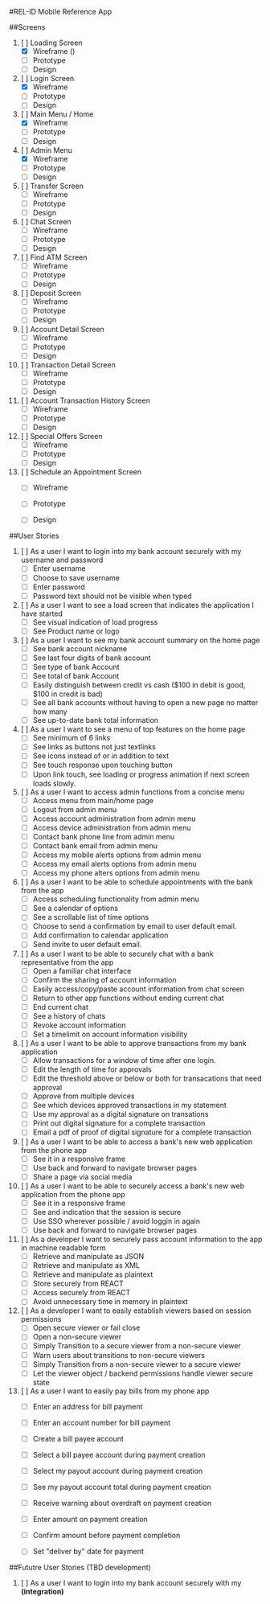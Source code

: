 #REL-ID Mobile Reference App 

##Screens
1. [ ] Loading Screen
	- [x] Wireframe ()
	- [ ] Prototype
	- [ ] Design
2. [ ] Login Screen
	- [x] Wireframe
	- [ ] Prototype
	- [ ] Design
3. [ ] Main Menu / Home
	- [x] Wireframe
	- [ ] Prototype
	- [ ] Design
4. [ ] Admin Menu
	- [x] Wireframe
	- [ ] Prototype
	- [ ] Design
5. [ ] Transfer Screen
	- [ ] Wireframe
	- [ ] Prototype
	- [ ] Design
6. [ ] Chat Screen
	- [ ] Wireframe
	- [ ] Prototype
	- [ ] Design
7. [ ] Find ATM Screen
	- [ ] Wireframe
	- [ ] Prototype
	- [ ] Design	
8. [ ] Deposit Screen
	- [ ] Wireframe
	- [ ] Prototype
	- [ ] Design
9. [ ] Account Detail Screen
	- [ ] Wireframe
	- [ ] Prototype
	- [ ] Design
10. [ ] Transaction Detail Screen
	- [ ] Wireframe
	- [ ] Prototype
	- [ ] Design
11. [ ] Account Transaction History Screen
	- [ ] Wireframe
	- [ ] Prototype
	- [ ] Design
12. [ ] Special Offers Screen
	- [ ] Wireframe
	- [ ] Prototype
	- [ ] Design
13. [ ] Schedule an Appointment Screen
	- [ ] Wireframe
	- [ ] Prototype
	- [ ] Design


##User Stories
1. [ ] As a user I want to login into my bank account securely with my username and password
	- [ ] Enter username
	- [ ] Choose to save username
	- [ ] Enter password
	- [ ] Password text should not be visible when typed

2. [ ] As a user I want to see a load screen that indicates the application I have started
	- [ ] See visual indication of load progress
	- [ ] See Product name or logo

3. [ ] As a user I want to see my bank account summary on the home page
	- [ ] See bank account nickname
	- [ ] See last four digits of bank account
	- [ ] See type of bank Account
	- [ ] See total of bank Account
	- [ ] Easily distinguish between credit vs cash ($100 in debit is good, $100 in credit is bad)
	- [ ] See all bank accounts without having to open a new page no matter how many
	- [ ] See up-to-date bank total information

4. [ ] As a user I want to see a menu of top features on the home page
	- [ ] See minimum of 6 links
	- [ ] See links as buttons not just textlinks
	- [ ] See icons instead of or in addition to text
	- [ ] See touch response upon touching button
	- [ ] Upon link touch, see loading or progress animation if next screen loads slowly.

5. [ ] As a user I want to access admin functions from a concise menu
	- [ ] Access menu from main/home page
	- [ ] Logout from admin menu
	- [ ] Access account administration from admin menu
	- [ ] Access device administration from admin menu
	- [ ] Contact bank phone line from admin menu
	- [ ] Contact bank email from admin menu 
	- [ ] Access my mobile alerts options from admin menu
	- [ ] Access my email alerts options from admin menu
	- [ ] Access my phone alters options from admin menu

6. [ ] As a user I want to be able to schedule appointments with the bank from the app
	- [ ] Access scheduling functionality from admin menu
	- [ ] See a calendar of options
	- [ ] See a scrollable list of time options
	- [ ] Choose to send a confirmation by email to user default email.
	- [ ] Add confirmation to calendar application
	- [ ] Send invite to user default email.

7. [ ] As a user I want to be able to securely chat with a bank representative from the app
	- [ ] Open a familiar chat interface
	- [ ] Confirm the sharing of account information
	- [ ] Easily access/copy/paste account information from chat screen
	- [ ] Return to other app functions without ending current chat
	- [ ] End current chat
	- [ ] See a history of chats
	- [ ] Revoke account information
	- [ ] Set a timelimit on account information visibility 

8. [ ] As a user I want to be able to approve transactions from my bank application
	- [ ] Allow transactions for a window of time after one login.
	- [ ] Edit the length of time for approvals
	- [ ] Edit the threshold above or below or both for transacations that need approval
	- [ ] Approve from multiple devices
	- [ ] See which devices approved transactions in my statement
	- [ ] Use my approval as a digital signature on transations
	- [ ] Print out digital signature for a complete transaction
	- [ ] Email a pdf of proof of digital signature for a complete transaction

9. [ ] As a user I want to be able to access a bank's new web application from the phone app
	- [ ] See it in a responsive frame
	- [ ] Use back and forward to navigate browser pages
	- [ ] Share a page via social media

10. [ ] As a user I want to be able to securely access a bank's new web application from the phone app
	- [ ] See it in a responsive frame
	- [ ] See and indication that the session is secure
	- [ ] Use SSO wherever possible / avoid loggin in again
	- [ ] Use back and forward to navigate browser pages

11. [ ] As a developer I want to securely pass account information to the app in machine readable form
	- [ ] Retrieve and manipulate as JSON 
    - [ ] Retrieve and manipulate as XML
	- [ ] Retrieve and manipulate as plaintext
	- [ ] Store securely from REACT
	- [ ] Access securely from REACT
	- [ ] Avoid unnecessary time in memory in plaintext

12. [ ] As a developer I want to easily establish viewers based on session permissions
	- [ ] Open secure viewer or fail close
	- [ ] Open a non-secure viewer
	- [ ] Simply Transition to a secure viewer from a non-secure viewer
	- [ ] Warn users about transitions to non-secure viewers
	- [ ] Simply Transition from a non-secure viewer to a secure viewer
	- [ ] Let the viewer object / backend permissions handle viewer secure state

13. [ ] As a user I want to easily pay bills from my phone app
	- [ ] Enter an address for bill payment
	- [ ] Enter an account number for bill payment
	- [ ] Create a bill payee account
	- [ ] Select a bill payee account during payment creation
	- [ ] Select my payout account during payment creation
	- [ ] See my payout account total during payment creation
	- [ ] Receive warning about overdraft on payment creation
	- [ ] Enter amount on payment creation
	- [ ] Confirm amount before payment completion
	- [ ] Set "deliver by" date for payment


##Fututre User Stories (TBD development)
1. [ ] As a user I want to login into my bank account securely with my __(integration)__



